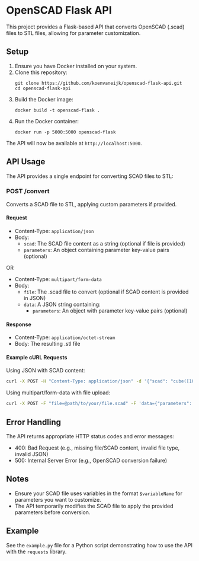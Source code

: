 # OpenSCAD Flask API

This project provides a Flask-based API that converts OpenSCAD (.scad) files to STL files, allowing for parameter customization.

## Setup

1. Ensure you have Docker installed on your system.
2. Clone this repository:
   ```
   git clone https://github.com/koenvaneijk/openscad-flask-api.git
   cd openscad-flask-api
   ```
3. Build the Docker image:
   ```
   docker build -t openscad-flask .
   ```
4. Run the Docker container:
   ```
   docker run -p 5000:5000 openscad-flask
   ```

The API will now be available at `http://localhost:5000`.

## API Usage

The API provides a single endpoint for converting SCAD files to STL:

### POST /convert

Converts a SCAD file to STL, applying custom parameters if provided.

#### Request

- Content-Type: `application/json`
- Body:
  - `scad`: The SCAD file content as a string (optional if file is provided)
  - `parameters`: An object containing parameter key-value pairs (optional)

OR

- Content-Type: `multipart/form-data`
- Body:
  - `file`: The .scad file to convert (optional if SCAD content is provided in JSON)
  - `data`: A JSON string containing:
    - `parameters`: An object with parameter key-value pairs (optional)

#### Response

- Content-Type: `application/octet-stream`
- Body: The resulting .stl file

#### Example cURL Requests

Using JSON with SCAD content:
```bash
curl -X POST -H "Content-Type: application/json" -d '{"scad": "cube([10, 10, 10]);", "parameters": {"width": 10, "height": 20}}' http://localhost:5000/convert --output output.stl
```

Using multipart/form-data with file upload:
```bash
curl -X POST -F "file=@path/to/your/file.scad" -F 'data={"parameters": {"width": 10, "height": 20}}' http://localhost:5000/convert --output output.stl
```

## Error Handling

The API returns appropriate HTTP status codes and error messages:

- 400: Bad Request (e.g., missing file/SCAD content, invalid file type, invalid JSON)
- 500: Internal Server Error (e.g., OpenSCAD conversion failure)

## Notes

- Ensure your SCAD file uses variables in the format `$variableName` for parameters you want to customize.
- The API temporarily modifies the SCAD file to apply the provided parameters before conversion.

## Example

See the `example.py` file for a Python script demonstrating how to use the API with the `requests` library.
